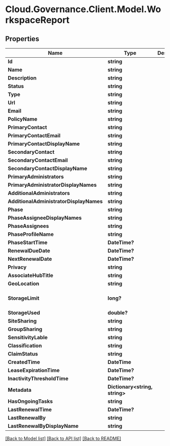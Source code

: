 # Cloud.Governance.Client.Model.WorkspaceReport
## Properties

Name | Type | Description | Notes
------------ | ------------- | ------------- | -------------
**Id** | **string** |  | [optional] 
**Name** | **string** |  | [optional] 
**Description** | **string** |  | [optional] 
**Status** | **string** |  | [optional] 
**Type** | **string** |  | [optional] 
**Url** | **string** |  | [optional] 
**Email** | **string** |  | [optional] 
**PolicyName** | **string** |  | [optional] 
**PrimaryContact** | **string** |  | [optional] 
**PrimaryContactEmail** | **string** |  | [optional] 
**PrimaryContactDisplayName** | **string** |  | [optional] 
**SecondaryContact** | **string** |  | [optional] 
**SecondaryContactEmail** | **string** |  | [optional] 
**SecondaryContactDisplayName** | **string** |  | [optional] 
**PrimaryAdministrators** | **string** |  | [optional] 
**PrimaryAdministratorDisplayNames** | **string** |  | [optional] 
**AdditionalAdministrators** | **string** |  | [optional] 
**AdditionalAdministratorDisplayNames** | **string** |  | [optional] 
**Phase** | **string** |  | [optional] 
**PhaseAssigneeDisplayNames** | **string** |  | [optional] 
**PhaseAssignees** | **string** |  | [optional] 
**PhaseProfileName** | **string** |  | [optional] 
**PhaseStartTime** | **DateTime?** |  | [optional] 
**RenewalDueDate** | **DateTime?** |  | [optional] 
**NextRenewalDate** | **DateTime?** |  | [optional] 
**Privacy** | **string** |  | [optional] 
**AssociateHubTitle** | **string** |  | [optional] 
**GeoLocation** | **string** |  | [optional] 
**StorageLimit** | **long?** |  | [optional] [default to 0]
**StorageUsed** | **double?** |  | [optional] 
**SiteSharing** | **string** |  | [optional] 
**GroupSharing** | **string** |  | [optional] 
**SensitivityLable** | **string** |  | [optional] 
**Classification** | **string** |  | [optional] 
**ClaimStatus** | **string** |  | [optional] 
**CreatedTime** | **DateTime** |  | [optional] 
**LeaseExpirationTime** | **DateTime?** |  | [optional] 
**InactivityThresholdTime** | **DateTime?** |  | [optional] 
**Metadata** | **Dictionary&lt;string, string&gt;** |  | [optional] 
**HasOngoingTasks** | **string** |  | [optional] 
**LastRenewalTime** | **DateTime?** |  | [optional] 
**LastRenewalBy** | **string** |  | [optional] 
**LastRenewalByDisplayName** | **string** |  | [optional] 

[[Back to Model list]](../README.md#documentation-for-models) [[Back to API list]](../README.md#documentation-for-api-endpoints) [[Back to README]](../README.md)

